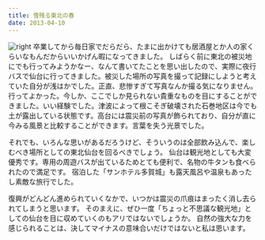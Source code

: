 ```yaml
---
title: 雪残る東北の春
date: 2013-04-10
---
```


![right](https://photos.xar.sh/12270482766_bce88fcaa1_k.jpg)
卒業してから毎日家でだらだら、たまに出かけても居酒屋とか人の家くらいなもんだからいいかげん暇になってきました。
しばらく前に東北の被災地にでも行ってみようかなー、なんて書いてたことを思い出したので、実際に夜行バスで仙台に行ってきました。被災した場所の写真を撮って記録にしようと考えていた自分が浅はかでした。正直、悲惨すぎて写真なんか撮る気になりません。行ってよかった。今しか、ここでしか見られない貴重なものを目にすることができました。いい経験でした。津波によって根こそぎ破壊された石巻地区は今でも土が露出している状態です。高台には震災前の写真が飾られており、自分が直に今みる風景と比較することができます。言葉を失う光景でした。

それでも、いろんな思いがあるだろうけど、そういうのは全部飲み込んで、楽しむべき場所としての東北仙台を回るべきでしょう。
仙台は観光地としても大変優秀です。専用の周遊バスが出ているためとても便利で、名物の牛タンも食べられたので満足です。
宿泊した「サンホテル多賀城」も露天風呂や温泉もあったし素敵な旅行でした。

復興がどんどん進められていくなかで、いつかは震災の爪痕はまったく消し去られてしまうと思います。
そのまえに、ぜひ一度「ちょっと不思議な観光地」としての仙台を目に収めていくのもアリではないでしょうか。
自然の強大な力を感じられることは、決してマイナスの意味合いだけではないと私は思います。
